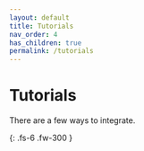 ```yaml
---
layout: default
title: Tutorials
nav_order: 4
has_children: true
permalink: /tutorials
---
```


# Tutorials

There are a few ways to integrate.

{: .fs-6 .fw-300 }